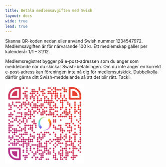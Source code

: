 ```yaml
---
title: Betala medlemsavgiften med Swish
layout: docs
wide: true
lead: true
---
```


Skanna QR-koden nedan eller använd Swish nummer 1234547972. Medlemsavgiften är för närvarande 100 kr. Ett medlemskap gäller per kalenderår 1/1 – 31/12.

Medlemsregistret bygger på e-post-adressen som du anger som meddelande när du skickar Swish-betalningen. Om du inte anger en korrekt e-post-adress kan föreningen inte nå dig för medlemsutskick. Dubbelkolla därför gärna ditt Swish-meddelande så att det blir rätt. Tack!

<img alt="Luftdata Swish QR code" src="swish.png" width="50%" height="50%" />
